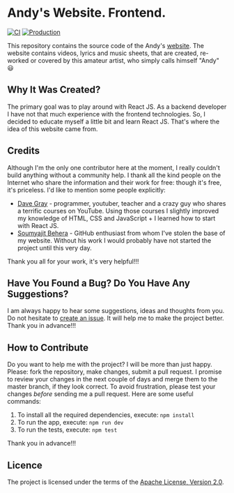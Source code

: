 # Andy's Website. Frontend.

[![CI](https://github.com/aistomin/andys.frontend/actions/workflows/build.yml/badge.svg)](https://github.com/aistomin/andys.frontend/actions/workflows/build.yml)
[![Production](https://github.com/aistomin/andys.frontend/actions/workflows/deploy-to-pages.yml/badge.svg)](https://github.com/aistomin/andys.frontend/actions/workflows/deploy-to-pages.yml)

This repository contains the source code of 
the Andy's [website](https://andy-grails.de/). The website contains videos, 
lyrics and music sheets, that are created, re-worked or covered by this amateur artist, who
simply calls himself "Andy" :smiley: 

## Why It Was Created?
The primary goal was to play around with React JS. As a backend developer I have 
not that much experience with the frontend technologies. So, I decided to educate
myself a little bit and learn React JS. That's where the idea of this website came
from.

## Credits
Although I'm the only one contributor here at the moment, I really couldn't build
anything without a community help. I thank all the kind people on the Internet who 
share the information and their work for free: though it's free, it's priceless. 
I'd like to mention some people explicitly:

* [Dave Gray](https://github.com/gitdagray) - programmer, youtuber, teacher and a 
  crazy guy who shares a terrific courses on YouTube. Using those courses I slightly
  improved my knowledge of HTML, CSS and JavaScript + I learned how to start with React JS.
* [Soumyajit Behera](https://github.com/soumyajit4419) - GitHub enthusiast from whom I've
  stolen the base of my website. Without his work I would probably have not started the 
  project until this very day.

Thank you all for your work, it's very helpful!!!

## Have You Found a Bug? Do You Have Any Suggestions?
I am always happy to hear some suggestions, ideas and thoughts from you. 
Do not hesitate to [create an issue](https://github.com/aistomin/andys.frontend/issues/new/).
It will help me to make the project better. Thank you in advance!!!


## How to Contribute
Do you want to help me with the project? I will be more than just happy.
Please: fork the repository, make changes, submit a pull request. I promise
to review your changes in the next couple of days and merge them to the master
branch, if they look correct. To avoid frustration, please test your changes 
_before_ sending me a pull request. Here are some useful commands:

1. To install all the required dependencies, execute: `npm install`
2. To run the app, execute: `npm run dev`
3. To run the tests, execute: `npm test`

Thank you in advance!!!

## Licence
The project is licensed under the terms of the
[Apache License, Version 2.0](http://www.apache.org/licenses/LICENSE-2.0.html).
